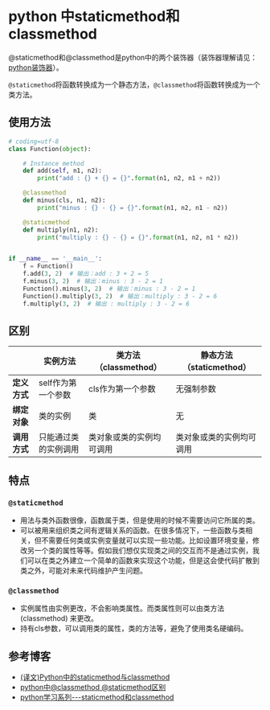 # python 中staticmethod和classmethod
@staticmethod和@classmethod是python中的两个装饰器（装饰器理解请见：[python装饰器](https://github.com/BraveheartHui/NLP-Algorithm-Notes/blob/master/python/python%E8%A3%85%E9%A5%B0%E5%99%A8.md)）。

`@staticmethod`将函数转换成为一个静态方法，`@classmethod`将函数转换成为一个类方法。

## 使用方法
```python
# coding=utf-8
class Function(object):

    # Instance method
    def add(self, n1, n2):
        print("add : {} + {} = {}".format(n1, n2, n1 + n2))

    @classmethod
    def minus(cls, n1, n2):
        print("minus : {} - {} = {}".format(n1, n2, n1 - n2))

    @staticmethod
    def multiply(n1, n2):
        print("multiply : {} - {} = {}".format(n1, n2, n1 * n2))


if __name__ == '__main__':
    f = Function()
    f.add(3, 2)  # 输出：add : 3 + 2 = 5
    f.minus(3, 2)  # 输出：minus : 3 - 2 = 1
    Function().minus(3, 2)  # 输出：minus : 3 - 2 = 1
    Function().multiply(3, 2)  # 输出：multiply : 3 - 2 = 6
    f.multiply(3, 2)  # 输出 : multiply : 3 - 2 = 6
```

## 区别
|  | 实例方法 | 类方法（classmethod） | 静态方法（staticmethod） |
| ------ | ------ | ------ | ------ |
| **定义方式** | self作为第一个参数 | cls作为第一个参数 | 无强制参数 |
| **绑定对象** | 类的实例 | 类 | 无 |
| **调用方式** | 只能通过类的实例调用 | 类对象或类的实例均可调用 | 类对象或类的实例均可调用 |

## 特点

### `@staticmethod`
	
- 用法与类外函数很像，函数属于类，但是使用的时候不需要访问它所属的类。
- 可以被用来组织类之间有逻辑关系的函数。在很多情况下，一些函数与类相关，但不需要任何类或实例变量就可以实现一些功能。比如设置环境变量，修改另一个类的属性等等。假如我们想仅实现类之间的交互而不是通过实例，我们可以在类之外建立一个简单的函数来实现这个功能，但是这会使代码扩散到类之外，可能对未来代码维护产生问题。

### `@classmethod`
	
- 实例属性由实例更改，不会影响类属性。而类属性则可以由类方法 (classmethod) 来更改。
- 持有cls参数，可以调用类的属性，类的方法等，避免了使用类名硬编码。
## 参考博客

- [(译文)Python中的staticmethod与classmethod](https://www.cnblogs.com/agnewee/p/5653936.html)
- [python中@classmethod @staticmethod区别](https://www.cnblogs.com/elie/p/5876210.html)
- [python学习系列---staticmethod和classmethod](python学习系列---staticmethod和classmethod)
